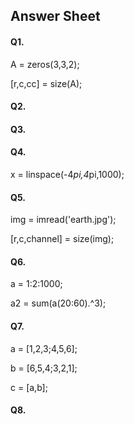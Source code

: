 ## Answer Sheet
#### Q1.
  A = zeros(3,3,2);
  
  [r,c,cc] = size(A);
#### Q2.
#### Q3.
#### Q4.
  x = linspace(-4*pi,4*pi,1000);
#### Q5.
  img = imread('earth.jpg');
  
  [r,c,channel] = size(img);
#### Q6.
  a = 1:2:1000;
 
  a2 = sum(a(20:60).^3);
#### Q7.
  a = [1,2,3;4,5,6];

  b = [6,5,4;3,2,1];

  c = [a,b];
#### Q8.
